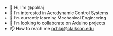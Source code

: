 - 👋 Hi, I’m @pohlaj
- 👀 I’m interested in Aerodynamic Control Systems  
- 🌱 I’m currently learning Mechanical Engineering
- 💞️ I’m looking to collaborate on Arduino projects
- 📫 How to reach me pohlaj@clarkson.edu

<!---
pohlaj/pohlaj is a ✨ special ✨ repository because its `README.md` (this file) appears on your GitHub profile.
You can click the Preview link to take a look at your changes.
--->
